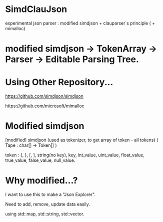 # SimdClauJson
experimental json parser : modified simdjson + clauparser`s principle ( + mimalloc) 

# modified simdjson -> TokenArray -> Parser -> Editable Parsing Tree.

# Using Other Repository...
https://github.com/simdjson/simdjson

https://github.com/microsoft/mimalloc

# Modified simdjson
[modified] simdjson (used as tokenizer, to get array of token - all tokens)  ( Tape : char[] -> Token[] )

token : {, }, [, ], string(no key), key, int_value, uint_value, float_value, true_value, false_value, null_value.

# Why modified...? 
I want to use this to make a "Json Explorer".

Need to add, remove, update data easily.

using std::map, std::string, std::vector.
